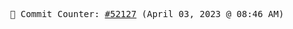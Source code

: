 <p align="center">
    <samp>
        📮 Commit Counter: <a href="https://github.com/Javascript-void0/Javascript-void0/commits/main">#52127</a> (April 03, 2023 @ 08:46 AM)
    </samp>
</p>